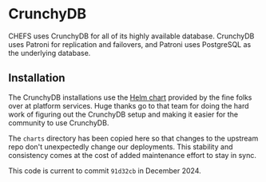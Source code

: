 # CrunchyDB

CHEFS uses CrunchyDB for all of its highly available database. CrunchyDB uses
Patroni for replication and failovers, and Patroni uses PostgreSQL as the
underlying database.

## Installation

The CrunchyDB installations use the
[Helm chart](https://github.com/bcgov/crunchy-postgres) provided by the fine
folks over at platform services. Huge thanks go to that team for doing the hard
work of figuring out the CrunchyDB setup and making it easier for the community
to use CrunchyDB.

The `charts` directory has been copied here so that changes to the upstream repo
don't unexpectedly change our deployments. This stability and consistency comes
at the cost of added maintenance effort to stay in sync.

This code is current to commit `91d32cb` in December 2024.
